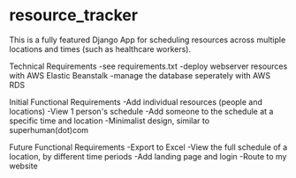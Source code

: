 # resource_tracker

This is a fully featured Django App for scheduling resources across multiple locations and times (such as healthcare workers).

Technical Requirements
-see requirements.txt
-deploy webserver resources with AWS Elastic Beanstalk
-manage the database seperately with AWS RDS

Initial Functional Requirements
-Add individual resources (people and locations)
-View 1 person's schedule
-Add someone to the schedule at a specific time and location
-Minimalist design, similar to superhuman(dot)com

Future Functional Requirements
-Export to Excel
-View the full schedule of a location, by different time periods
-Add landing page and login
-Route to my website
